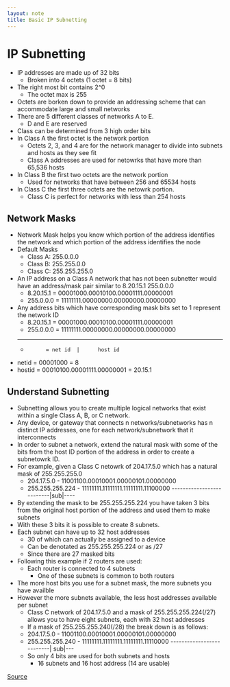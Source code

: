 ```yaml
---
layout: note
title: Basic IP Subnetting
---
```


# IP Subnetting
* IP addresses are made up of 32 bits
    - Broken into 4 octets (1 octet = 8 bits)
* The right most bit contains 2^0
    - The octet max is 255
* Octets are borken down to provide an addressing scheme that can accommodate large and small networks
* There are 5 different classes of networks A to E.
    - D and E are reserved
* Class can be determined from 3 high order bits
* In Class A  the first octet is the network portion
    - Octets 2, 3, and 4 are for the network manager to divide into subnets and hosts as they see fit
    - Class A addresses are used for netowrks that have more than 65,536 hosts
* In Class B the first two octets are the network portion
    - Used for networks that have between 256 and 65534 hosts
* In Class C the first three octets are the netowrk portion.
    - Class C is perfect for networks with less than 254 hosts

## Network Masks
* Network Mask helps you know which portion of the address identifies the network and which portion of the address identifies the node
* Default Masks
    - Class A: 255.0.0.0
    - Class B: 255.255.0.0
    - Class C: 255.255.255.0
* An IP address on a Class A network that has not been subnetter would have an address/mask pair similar to 8.20.15.1 255.0.0.0
    - 8.20.15.1 = 00001000.00010100.00001111.00000001
    - 255.0.0.0 = 11111111.00000000.00000000.00000000
* Any address bits which have corresponding mask bits set to 1 represent the network ID
    - 8.20.15.1 = 00001000.00010100.00001111.00000001
    - 255.0.0.0 = 11111111.00000000.00000000.00000000
    -------------------------------------------------
    -           = net id  |      host id

* netid = 00001000 = 8
* hostid = 00010100.00001111.00000001 = 20.15.1

## Understand Subnetting
* Subnetting allows you to create multiple logical networks that exist within a single Class A, B, or C network.
* Any device, or gateway that connects n networks/subnetworks has n distinct IP addresses, one for each network/subnetwork that it interconnects
* In order to subnet a network, extend the natural mask with some of the bits from the host ID portion of the address in order to create a subnetowrk ID.
* For example, given a Class C netowrk of 204.17.5.0 which has a natural mask of 255.255.255.0
    - 204.17.5.0 -      11001100.00010001.00000101.00000000
    - 255.255.255.224 - 11111111.11111111.11111111.11100000
                        --------------------------|sub|----
* By extending the mask to be 255.255.255.224 you have taken 3 bits from the original host portion of the address and used them to make subnets
* With these 3 bits it is possible to create 8 subnets.
* Each subnet can have up to 32 host addresses
    - 30 of which can actually be assigned to a device
    - Can be denotated as 255.255.255.224 or as /27
    - Since there are 27 masked bits
* Following this example if 2 routers are used:
    - Each router is connected to 4 subnets
        + One of these subnets is common to both routers
* The more host bits you use for a subnet mask, the more subnets you have availble
* However the more subnets available, the less host addresses available per subnet
    - Class C network of 204.17.5.0 and a mask of 255.255.255.224(/27) allows you to have eight subnets, each with 32 host addresses
    - If a mask of 255.255.255.240(/28) the break down is as follows:
    - 204.17.5.0 -      11001100.00010001.00000101.00000000
    - 255.255.255.240 - 11111111.11111111.11111111.11110000
                        --------------------------| sub|---
    - So only 4 bits are used for both subnets and hosts
        + 16 subnets and 16 host address (14 are usable)


[Source](http://www.cisco.com/c/en/us/support/docs/ip/routing-information-protocol-rip/13788-3.html "Source")
